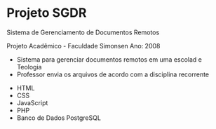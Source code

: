 # Projeto SGDR
Sistema de Gerenciamento de Documentos Remotos

Projeto Acadêmico - Faculdade Simonsen Ano: 2008
- Sistema para gerenciar documentos remotos em uma escolad e Teologia
- Professor envia os arquivos de acordo com a disciplina recorrente

* HTML
* CSS
* JavaScript
* PHP
* Banco de Dados PostgreSQL
